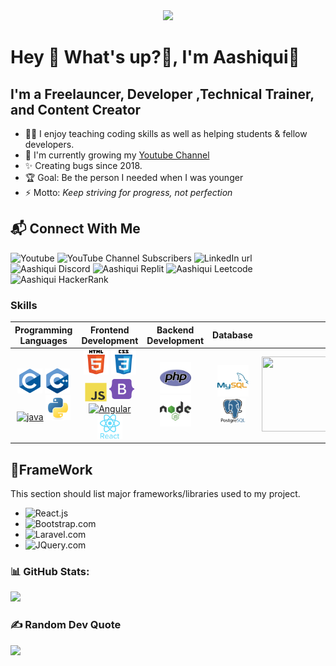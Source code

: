 <div align="center">
  <img src="https://media.licdn.com/dms/image/D5616AQGDmx9YxY_3Xw/profile-displaybackgroundimage-shrink_350_1400/0/1692607468251?e=1714608000&v=beta&t=ENV94bo-2BJEw9ObFYDUqPtYecVpj3R25X2q6h4UOk0"  />
</div>

# Hey 👋 What's up?👋, I'm Aashiqui👒

## I'm a Freelauncer, Developer ,Technical Trainer, and Content Creator

- 👨‍🏫 I enjoy teaching coding skills as well as helping students & fellow developers.
- 🌱 I'm currently growing my [Youtube Channel][youtube]
- ✨ Creating bugs since 2018.
- 🏆 Goal: Be the person I needed when I was younger
- ⚡ Motto: _Keep striving for progress, not perfection_
<!-- - 👨‍💻 Read my articles & tutorials at [davegray.codes][website] -->
[youtube]:https%3A%2F%2Fwww.youtube.com%2Fchannel%2FUCZQtxbf-g_-s6mmFIshA7RQ


## 📬 Connect With Me

![Youtube][Channel link]
![YouTube Channel Subscribers][Youtube-url]
![LinkedIn url][LinkedIn url]
![Aashiqui Discord][Discord-url]
![Aashiqui Replit][replit url]
![Aashiqui Leetcode][Leetcode-Url]
![Aashiqui HackerRank][hackerrank url]
<h3 align="left">Skills</h3>

| Programming<br>Languages | Frontend<br>Development | Backend<br>Development | Database | Framework | Testing |
|:------------------------:|:-----------------------:|:----------------------:|:--------:|:---------:|:-------:|
| <a href="https://www.cprogramming.com/" target="_blank" rel="noreferrer"><img src="https://raw.githubusercontent.com/devicons/devicon/master/icons/c/c-original.svg" alt="C" width="40" height="40"></a> <a href="https://www.w3schools.com/cpp/" target="_blank" rel="noreferrer"><img src="https://raw.githubusercontent.com/devicons/devicon/master/icons/cplusplus/cplusplus-original.svg" alt="C++" width="40" height="40"></a><a href="https://docs.oracle.com/javase/tutorial/java/" target="_blank" rel="noreferrer"><img src="https://raw.githubusercontent.com/bablubambal/All_logo_and_pictures/1ac69ce5fbc389725f16f989fa53c62d6e1b4883/programming%20languages/java.svg" alt="java" height="50" width="50" /></a> <a href="https://www.python.org" target="_blank" rel="noreferrer"><img src="https://raw.githubusercontent.com/devicons/devicon/master/icons/python/python-original.svg" alt="Python" width="40" height="40"></a> | <a href="https://www.w3.org/html/" target="_blank" rel="noreferrer"><img src="https://raw.githubusercontent.com/devicons/devicon/master/icons/html5/html5-original-wordmark.svg" alt="HTML5" width="40" height="40"></a> <a href="https://www.w3schools.com/css/" target="_blank" rel="noreferrer"><img src="https://raw.githubusercontent.com/devicons/devicon/master/icons/css3/css3-original-wordmark.svg" alt="CSS3" width="40" height="40"></a><a href="https://developer.mozilla.org/en-US/docs/Web/JavaScript" target="_blank" rel="noreferrer"><img src="https://raw.githubusercontent.com/devicons/devicon/master/icons/javascript/javascript-original.svg" alt="JavaScript" width="35" height="30"></a>  <a href="https://getbootstrap.com" target="_blank" rel="noreferrer"><svg height="40" width="40" viewBox="0 0 512 407.864" width="2500" xmlns="http://www.w3.org/2000/svg"><path d="m106.344 0c-29.214 0-50.831 25.57-49.863 53.3.929 26.641-.278 61.145-8.964 89.283-8.717 28.217-23.449 46.098-47.517 48.393v25.912c24.068 2.3 38.8 20.172 47.516 48.393 8.687 28.138 9.893 62.642 8.964 89.283-.968 27.726 20.649 53.3 49.868 53.3h299.347c29.214 0 50.827-25.57 49.859-53.3-.929-26.641.278-61.145 8.964-89.283 8.717-28.221 23.413-46.1 47.482-48.393v-25.912c-24.068-2.3-38.764-20.172-47.482-48.393-8.687-28.134-9.893-62.642-8.964-89.283.968-27.726-20.645-53.3-49.859-53.3h-299.355zm240.775 251.067c0 38.183-28.481 61.34-75.746 61.34h-80.458a8.678 8.678 0 0 1 -8.678-8.678v-199.593a8.678 8.678 0 0 1 8.678-8.678h80c39.411 0 65.276 21.348 65.276 54.124 0 23.005-17.4 43.6-39.567 47.208v1.2c30.176 3.31 50.495 24.21 50.495 53.077zm-84.519-128.1h-45.876v64.8h38.639c29.87 0 46.34-12.028 46.34-33.527-.003-20.148-14.163-31.273-39.103-31.273zm-45.876 90.511v71.411h47.564c31.1 0 47.573-12.479 47.573-35.931s-16.935-35.484-49.573-35.484h-45.564z" fill="#7952b3" fill-rule="evenodd"/></svg></a> <a href="https://angular.io" target="_blank" rel="noreferrer"><img src="https://angular.io/assets/images/logos/angular/angular.svg" alt="Angular" width="40" height="40"></a> <a href="https://reactjs.org/" target="_blank" rel="noreferrer"><img src="https://raw.githubusercontent.com/devicons/devicon/master/icons/react/react-original-wordmark.svg" alt="React" width="40" height="40"></a> |<a href="https://www.php.net" target="_blank" rel="noreferrer"><img src="https://raw.githubusercontent.com/devicons/devicon/master/icons/php/php-original.svg" alt="PHP" width="50" height="50"></a> <a href="https://nodejs.org" target="_blank" rel="noreferrer"><img src="https://raw.githubusercontent.com/devicons/devicon/master/icons/nodejs/nodejs-original-wordmark.svg" alt="Node.js" width="50" height="50"></a> | <a href="https://www.mysql.com/" target="_blank" rel="noreferrer"><img src="https://raw.githubusercontent.com/devicons/devicon/master/icons/mysql/mysql-original-wordmark.svg" alt="MySQL" width="50" height="50"></a> <a href="https://www.postgresql.org" target="_blank" rel="noreferrer"><img src="https://raw.githubusercontent.com/devicons/devicon/master/icons/postgresql/postgresql-original-wordmark.svg" alt="PostgreSQL" width="40" height="40"></a> | <a href="https://laravel.com/" target="_blank" rel="noreferrer"><img src="https://raw.githubusercontent.com/laravel/art/master/logo-lockup/5%20SVG/2%20CMYK/1%20Full%20Color/laravel-logolockup-cmyk-red.svg" width="1200" height="120"></a> | <a href="https://jestjs.io" target="_blank" rel="noreferrer"><img src="https://www.vectorlogo.zone/logos/jestjsio/jestjsio-icon.svg" alt="Jest" width="40" height="40"></a> |


<!-- ### 💻 I code wit -->


<!-- <p align="left">
    <a href="https://youtu.be/mJgBOIoGihA" target="_blank" rel="noreferrer"><img src="https://raw.githubusercontent.com/danielcranney/readme-generator/main/public/icons/skills/html5-colored.svg" width="36" height="36" alt="HTML5" /></a>
    <a href="https://youtu.be/n4R2E7O-Ngo" target="_blank" rel="noreferrer"><img src="https://raw.githubusercontent.com/danielcranney/readme-generator/main/public/icons/skills/css3-colored.svg" width="36" height="36" alt="CSS3" /></a>
    <a href="https://youtu.be/EfAl9bwzVZk" target="_blank" rel="noreferrer"><img src="https://raw.githubusercontent.com/danielcranney/readme-generator/main/public/icons/skills/javascript-colored.svg" width="36" height="36" alt="JavaScript" /></a>
    <img src="https://cdn.jsdelivr.net/gh/devicons/devicon/icons/react/react-original.svg" height="40" alt="react logo"  />
      <img src="https://cdn.jsdelivr.net/gh/devicons/devicon/icons/nextjs/nextjs-original.svg" height="40" alt="nextjs logo"  />
       <img src="https://cdn.jsdelivr.net/gh/devicons/devicon/icons/nodejs/nodejs-original.svg" height="40" alt="nodejs logo"  />

    <a href="https://youtu.be/gieEQFIfgYc" target="_blank" rel="noreferrer"><img src="https://raw.githubusercontent.com/danielcranney/readme-generator/main/public/icons/skills/typescript-colored.svg" width="36" height="36" alt="TypeScript" /></a>
    <a href="https://youtu.be/CvUiKWv2-C0" target="_blank" rel="noreferrer"><img src="https://raw.githubusercontent.com/danielcranney/readme-generator/main/public/icons/skills/git-colored.svg" width="36" height="36" alt="Git" /></a>
    <a href="https://youtu.be/lCxcTsOHrjo" target="_blank" rel="noreferrer"><img src="https://raw.githubusercontent.com/danielcranney/readme-generator/main/public/icons/skills/tailwindcss-colored.svg" width="36" height="36" alt="TailwindCSS" /></a>
    <a href="https://youtu.be/SsITROMWhnM" target="_blank" rel="noreferrer"><img src="https://raw.githubusercontent.com/danielcranney/readme-generator/main/public/icons/skills/vite-colored.svg" width="36" height="36" alt="Vite" /></a>
    <a href="https://youtu.be/RVFAyFWO4go" target="_blank" rel="noreferrer"><img src="https://raw.githubusercontent.com/danielcranney/readme-generator/main/public/icons/skills/react-colored.svg" width="36" height="36" alt="React" /></a>
    <a href="https://youtu.be/NqzdVN2tyvQ" target="_blank" rel="noreferrer"><img src="https://raw.githubusercontent.com/danielcranney/readme-generator/main/public/icons/skills/redux-colored.svg" width="36" height="36" alt="Redux" /></a>
    <a href="https://youtu.be/843nec-IvW0" target="_blank" rel="noreferrer"><img src="https://raw.githubusercontent.com/danielcranney/readme-generator/main/public/icons/skills/nextjs-colored-dark.svg" width="36" height="36" alt="NextJs" /></a>
    <a href="https://youtu.be/f2EqECiTBL8" target="_blank" rel="noreferrer"><img src="https://raw.githubusercontent.com/danielcranney/readme-generator/main/public/icons/skills/nodejs-colored.svg" width="36" height="36" alt="NodeJS" /></a>
    <a href="https://youtu.be/jivyItmsu18" target="_blank" rel="noreferrer"><img src="https://raw.githubusercontent.com/danielcranney/readme-generator/main/public/icons/skills/express-colored-dark.svg" width="36" height="36" alt="Express" /></a>
    <a href="https://youtu.be/juNVinepwKA" target="_blank" rel="noreferrer"><img src="https://raw.githubusercontent.com/danielcranney/readme-generator/main/public/icons/skills/nestjs-colored.svg" width="36" height="36" alt="NestJS" /></a>
    <a href="https://youtu.be/-PdjUx9JZ2E" target="_blank" rel="noreferrer"><img src="https://raw.githubusercontent.com/danielcranney/readme-generator/main/public/icons/skills/mongodb-colored.svg" width="36" height="36" alt="MongoDB" /></a>
    <a href="https://youtu.be/l134cBAJCuc" target="_blank" rel="noreferrer"><img src="https://raw.githubusercontent.com/danielcranney/readme-generator/main/public/icons/skills/render-colored.svg" width="36" height="36" alt="Render" /></a>
    <a href="https://youtu.be/WFNtmhwU5HU" target="_blank" rel="noreferrer"><img src="https://raw.githubusercontent.com/danielcranney/readme-generator/main/public/icons/skills/mysql-colored.svg" width="36" height="36" alt="MySQL" /></a>
    <a href="https://youtu.be/H2EJuAcrZYU" target="_blank" rel="noreferrer"><img src="https://raw.githubusercontent.com/danielcranney/readme-generator/main/public/icons/skills/python-colored.svg" width="36" height="36" alt="Python" /></a>
    <!-- <a href="https://youtu.be/jQjjqEjZK58" target="_blank" rel="noreferrer"><img src="https://raw.githubusercontent.com/danielcranney/readme-generator/main/public/icons/skills/flask-colored-dark.svg" width="36" height="36" alt="Flask" /></a> 
</p> -->

## 🍕FrameWork
This section should list major frameworks/libraries used to my project.

* ![React.js][React.js]
* ![Bootstrap.com][Bootstrap.com]
* ![Laravel.com][Laravel.com]
* ![JQuery.com][JQuery.com]

### 📊 GitHub Stats:
![](https://github-readme-stats.vercel.app/api/top-langs/?username=aashiqui2&theme=dark&hide_border=false&include_all_commits=false&count_private=false&layout=compact)

### ✍️ Random Dev Quote
![](https://quotes-github-readme.vercel.app/api?type=horizontal&theme=gruvbox)

<!-- Youtube Channel Link -->
[Channel link]:https://img.shields.io/badge/Youtube-FF0000?style=for-the-badge&logo=youtube&link=https%3A%2F%2Fwww.youtube.com%2Fchannel%2FUCZQtxbf-g_-s6mmFIshA7RQ

<!-- Youtube Subscribers Views -->
[Youtube-url]:https://img.shields.io/youtube/channel/subscribers/UCZQtxbf-g_-s6mmFIshA7RQ?style=for-the-badge&logo=youtube&logoColor=FF0000&label=SUBSCRIBERS&labelColor=white&color=FF0000&link=https%253A%252F%252Fwww.youtube.com%252Fchannel%252FUCZQtxbf-g_-s6mmFIshA7RQ

<!-- Youtube channel views -->
<!-- ![YouTube Channel Views][Youtube Views] -->
<!-- [YouTube Views]:https://img.shields.io/youtube/channel/views/UCZQtxbf-g_-s6mmFIshA7RQ?link=https%25253A%25252F%25252Fwww.youtube.com%25252Fchannel%25252FUCZQtxbf-g_-s6mmFIshA7RQ -->

<!-- linkedIn url -->
[LinkedIn url]:https://img.shields.io/badge/LinkedIn-%230A66C2?style=for-the-badge&logo=linkedin&logoColor=white&link=https%3A%2F%2Fwww.linkedin.com%2Fin%2Faashiqui%2F


<!-- discord-url -->
[Discord-url]:https://img.shields.io/discord/1211730949365305424?color=7289DA&logo=discord&logoColor=white&style=for-the-badge

<!-- CodePen url -->
<!-- [Codepen url]: -->
<!-- ![Aashiqui Codepen](https://img.shields.io/badge/Codepen-000000?style=for-the-badge&logo=codepen&logoColor=white)
[Codepen url]: -->


<!-- github-url -->
<!-- ![Aashiqui Github][Github-url] -->
<!-- [Github-url]:https://img.shields.io/badge/GitHub-aashiqui2?style=for-the-badge&logo=github&logoColor=white -->

<!-- replit url -->
[replit url]:https://img.shields.io/badge/replit-%23F26207?style=for-the-badge&logo=replit&logoColor=white&link=https%3A%2F%2Freplit.com%2F%40AshikB1

<!-- leetcode url -->
[Leetcode-url]:https://img.shields.io/badge/-LeetCode-FFA116?style=for-the-badge&logo=LeetCode&logoColor=black

<!-- hackerrank url -->
[hackerrank url]:https://img.shields.io/badge/hackerrank-%2300EA64?style=for-the-badge&logo=hackerrank&logoColor=white&link=https%3A%2F%2Fwww.hackerrank.com%2Fprofile%2Fashikmail2747


<!-- FrameWorks Used -->




<!-- 
[Next.js]: https://img.shields.io/badge/next.js-000000?style=for-the-badge&logo=nextdotjs&logoColor=white
[Next-url]: https://nextjs.org/ -->

[React.js]: https://img.shields.io/badge/React-20232A?style=for-the-badge&logo=react&logoColor=61DAFB&link=https://reactjs.org/


<!-- [Vue.js]: https://img.shields.io/badge/Vue.js-35495E?style=for-the-badge&logo=vuedotjs&logoColor=4FC08D
[Vue-url]: https://vuejs.org/ -->

<!-- [Angular.io]: https://img.shields.io/badge/Angular-DD0031?style=for-the-badge&logo=angular&logoColor=white
[Angular-url]: https://angular.io/ -->

<!-- [Svelte.dev]: https://img.shields.io/badge/Svelte-4A4A55?style=for-the-badge&logo=svelte&logoColor=FF3E00
[Svelte-url]: https://svelte.dev/ -->

[Laravel.com]: https://img.shields.io/badge/Laravel-FF2D20?style=for-the-badge&logo=laravel&logoColor=white&link=https://laravel.com

[Bootstrap.com]: https://img.shields.io/badge/Bootstrap-563D7C?style=for-the-badge&logo=bootstrap&logoColor=white&link=https://getbootstrap.com

[JQuery.com]: https://img.shields.io/badge/jQuery-0769AD?style=for-the-badge&logo=jquery&logoColor=white&link=https://jquery.com 


